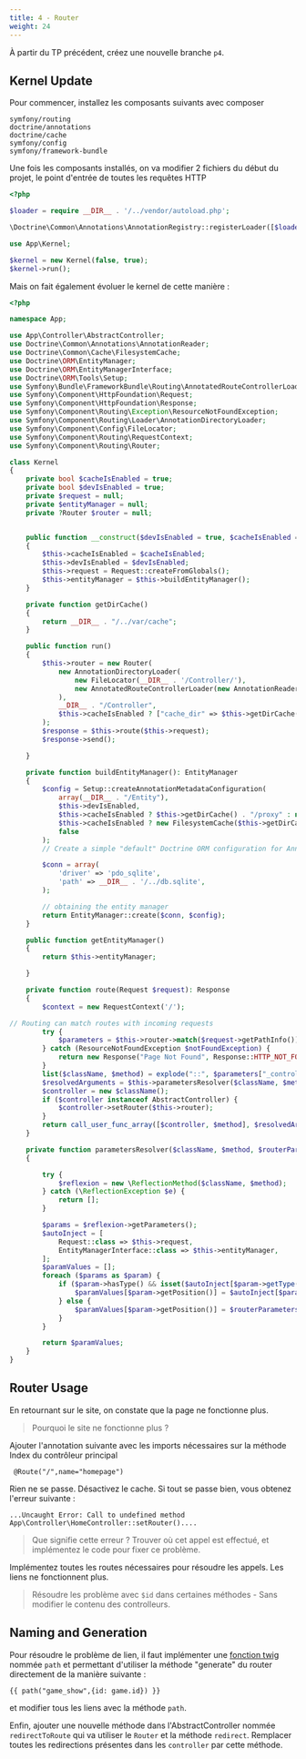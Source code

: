 ```yaml
---
title: 4 - Router
weight: 24
---
```

À partir du TP précédent, créez une nouvelle branche `p4`. 

## Kernel Update

Pour commencer, installez les composants suivants avec composer
```
symfony/routing
doctrine/annotations
doctrine/cache
symfony/config
symfony/framework-bundle
```

Une fois les composants installés, on va modifier 2 fichiers du début du projet, le point d'entrée de toutes les requêtes HTTP
```php
<?php

$loader = require __DIR__ . '/../vendor/autoload.php';

\Doctrine\Common\Annotations\AnnotationRegistry::registerLoader([$loader, 'loadClass']);

use App\Kernel;

$kernel = new Kernel(false, true);
$kernel->run();
```

Mais on fait également évoluer le kernel de cette manière : 
```php
<?php

namespace App;

use App\Controller\AbstractController;
use Doctrine\Common\Annotations\AnnotationReader;
use Doctrine\Common\Cache\FilesystemCache;
use Doctrine\ORM\EntityManager;
use Doctrine\ORM\EntityManagerInterface;
use Doctrine\ORM\Tools\Setup;
use Symfony\Bundle\FrameworkBundle\Routing\AnnotatedRouteControllerLoader;
use Symfony\Component\HttpFoundation\Request;
use Symfony\Component\HttpFoundation\Response;
use Symfony\Component\Routing\Exception\ResourceNotFoundException;
use Symfony\Component\Routing\Loader\AnnotationDirectoryLoader;
use Symfony\Component\Config\FileLocator;
use Symfony\Component\Routing\RequestContext;
use Symfony\Component\Routing\Router;

class Kernel
{
    private bool $cacheIsEnabled = true;
    private bool $devIsEnabled = true;
    private $request = null;
    private $entityManager = null;
    private ?Router $router = null;


    public function __construct($devIsEnabled = true, $cacheIsEnabled = false)
    {
        $this->cacheIsEnabled = $cacheIsEnabled;
        $this->devIsEnabled = $devIsEnabled;
        $this->request = Request::createFromGlobals();
        $this->entityManager = $this->buildEntityManager();
    }

    private function getDirCache()
    {
        return __DIR__ . "/../var/cache";
    }

    public function run()
    {
        $this->router = new Router(
            new AnnotationDirectoryLoader(
                new FileLocator(__DIR__ . '/Controller/'),
                new AnnotatedRouteControllerLoader(new AnnotationReader())
            ),
            __DIR__ . "/Controller",
            $this->cacheIsEnabled ? ["cache_dir" => $this->getDirCache() . "/router"] : []
        );
        $response = $this->route($this->request);
        $response->send();

    }

    private function buildEntityManager(): EntityManager
    {
        $config = Setup::createAnnotationMetadataConfiguration(
            array(__DIR__ . "/Entity"),
            $this->devIsEnabled,
            $this->cacheIsEnabled ? $this->getDirCache() . "/proxy" : null,
            $this->cacheIsEnabled ? new FilesystemCache($this->getDirCache() . "/doctrine") : null,
            false
        );
        // Create a simple "default" Doctrine ORM configuration for Annotations

        $conn = array(
            'driver' => 'pdo_sqlite',
            'path' => __DIR__ . '/../db.sqlite',
        );

        // obtaining the entity manager
        return EntityManager::create($conn, $config);
    }

    public function getEntityManager()
    {
        return $this->entityManager;

    }

    private function route(Request $request): Response
    {
        $context = new RequestContext('/');

// Routing can match routes with incoming requests
        try {
            $parameters = $this->router->match($request->getPathInfo());
        } catch (ResourceNotFoundException $notFoundException) {
            return new Response("Page Not Found", Response::HTTP_NOT_FOUND);
        }
        list($className, $method) = explode("::", $parameters["_controller"]);
        $resolvedArguments = $this->parametersResolver($className, $method, $parameters);
        $controller = new $className();
        if ($controller instanceof AbstractController) {
            $controller->setRouter($this->router);
        }
        return call_user_func_array([$controller, $method], $resolvedArguments);
    }

    private function parametersResolver($className, $method, $routerParameters = []): array
    {

        try {
            $reflexion = new \ReflectionMethod($className, $method);
        } catch (\ReflectionException $e) {
            return [];
        }

        $params = $reflexion->getParameters();
        $autoInject = [
            Request::class => $this->request,
            EntityManagerInterface::class => $this->entityManager,
        ];
        $paramValues = [];
        foreach ($params as $param) {
            if ($param->hasType() && isset($autoInject[$param->getType()->getName()])) {
                $paramValues[$param->getPosition()] = $autoInject[$param->getType()->getName()];
            } else {
                $paramValues[$param->getPosition()] = $routerParameters[$param->getName()];
            }
        }

        return $paramValues;
    }
}
``` 

## Router Usage

En retournant sur le site, on constate que la page ne fonctionne plus. 

> Pourquoi le site ne fonctionne plus ?

Ajouter l'annotation suivante avec les imports nécessaires sur la méthode Index du contrôleur principal
```text
 @Route("/",name="homepage")
```

Rien ne se passe. Désactivez le cache. Si tout se passe bien, vous obtenez l'erreur suivante : 

```text
...Uncaught Error: Call to undefined method App\Controller\HomeController::setRouter()....
```

> Que signifie cette erreur ? Trouver où cet appel est effectué, et implémentez le code pour fixer ce problème.

Implémentez toutes les routes nécessaires pour résoudre les appels. Les liens ne fonctionnent plus.

> Résoudre les problème avec `$id` dans certaines méthodes - Sans modifier le contenu des controlleurs.

## Naming and Generation

Pour résoudre le problème de lien, il faut implémenter une [fonction twig](https://twig.symfony.com/doc/3.x/advanced.html#functions) nommée `path` et permettant d'utiliser la méthode "generate" du router directement de la manière suivante : 
```twig
{{ path("game_show",{id: game.id}) }}
```
et modifier tous les liens avec la méthode `path`.

Enfin, ajouter une nouvelle méthode dans l'AbstractController nommée `redirectToRoute` qui va utiliser le `Router` et la méthode `redirect`. Remplacer toutes les redirections présentes dans les `controller` par cette méthode. 
